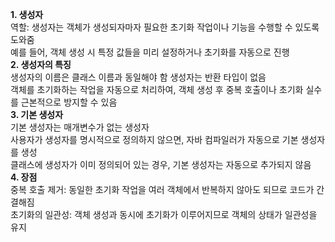 **1. 생성자**<br/>
역할:
생성자는 객체가 생성되자마자 필요한 초기화 작업이나 기능을 수행할 수 있도록 도와줌<br/>
예를 들어, 객체 생성 시 특정 값들을 미리 설정하거나 초기화를 자동으로 진행<br/>
**2. 생성자의 특징**<br/>
생성자의 이름은 클래스 이름과 동일해야 함
생성자는 반환 타입이 없음<br/>
객체를 초기화하는 작업을 자동으로 처리하여, 객체 생성 후 중복 호출이나 초기화 실수를 근본적으로 방지할 수 있음<br/>
**3. 기본 생성자**<br/>
기본 생성자는 매개변수가 없는 생성자<br/>
사용자가 생성자를 명시적으로 정의하지 않으면, 자바 컴파일러가 자동으로 기본 생성자를 생성<br/>
클래스에 생성자가 이미 정의되어 있는 경우, 기본 생성자는 자동으로 추가되지 않음<br/>
**4. 장점**<br/>
중복 호출 제거: 동일한 초기화 작업을 여러 객체에서 반복하지 않아도 되므로 코드가 간결해짐<br/>
초기화의 일관성:
객체 생성과 동시에 초기화가 이루어지므로 객체의 상태가 일관성을 유지<br/>
